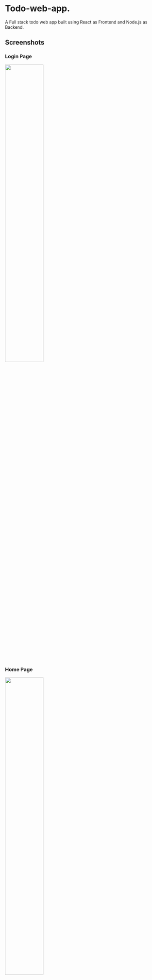 # Todo-web-app.

A Full stack todo web app built using React as Frontend and Node.js as Backend.

## Screenshots

### Login Page
<img src="https://github.com/YashR25/todo-web-app/assets/95738812/405f5f21-8fe0-4230-bac8-904960544294" width=50%>

### Home Page
<img src="https://github.com/YashR25/todo-web-app/assets/95738812/e72dccdd-ef2c-41c3-a8ea-8180ac046558" width=50%>


